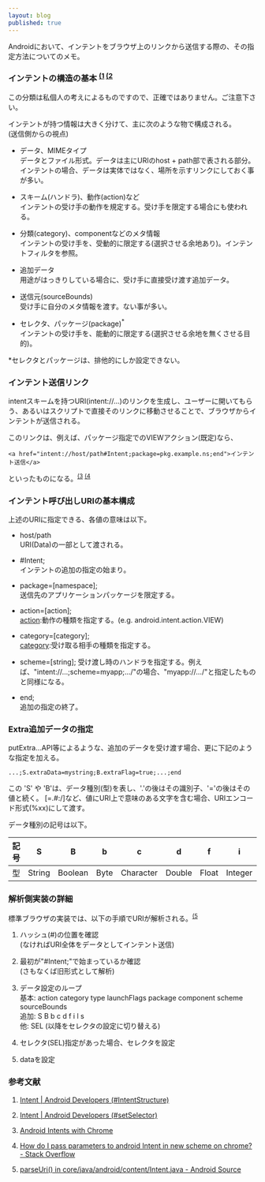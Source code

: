 ```yaml
---
layout: blog
published: true
---
```



 
Androidにおいて、インテントをブラウザ上のリンクから送信する際の、その指定方法についてのメモ。

### インテントの構造の基本 <sup>[(1][1] [(2][2]</sup>

この分類は私個人の考えによるものですので、正確ではありません。ご注意下さい。

インテントが持つ情報は大きく分けて、主に次のような物で構成される。    
(送信側からの視点)

- データ、MIMEタイプ   
データとファイル形式。データは主にURIのhost + path部で表される部分。    
インテントの場合、データは実体ではなく、場所を示すリンクにしておく事が多い。

- スキーム(ハンドラ)、動作(action)など    
インテントの受け手の動作を規定する。受け手を限定する場合にも使われる。

- 分類(category)、componentなどのメタ情報     
インテントの受け手を、受動的に限定する(選択させる余地あり)。インテントフィルタを参照。

- 追加データ    
用途がはっきりしている場合に、受け手に直接受け渡す追加データ。

- 送信元(sourceBounds)    
受け手に自分のメタ情報を渡す。ない事が多い。

- セレクタ、パッケージ(package)<sup>*</sup>    
インテントの受け手を、能動的に限定する(選択させる余地を無くさせる目的)。

*セレクタとパッケージは、排他的にしか設定できない。

### インテント送信リンク

intentスキームを持つURI(intent://...)のリンクを生成し、ユーザーに開いてもらう、あるいはスクリプトで直接そのリンクに移動させることで、ブラウザからインテントが送信される。

このリンクは、例えば、パッケージ指定でのVIEWアクション(既定)なら、

	<a href="intent://host/path#Intent;package=pkg.example.ns;end">インテント送信</a>
    
といったものになる。<sup>[(3][3] [(4][4]</sup>


### インテント呼び出しURIの基本構成
  
上述のURIに指定できる、各値の意味は以下。

- host/path    
  URI(Data)の一部として渡される。

- #Intent;    
  インテントの追加の指定の始まり。

- package=[namespace];    
  送信先のアプリケーションパッケージを限定する。

- action=[action];  
  [action](http://developer.android.com/guide/components/intents-filters.html#Building):動作の種類を指定する。(e.g. android.intent.action.VIEW)  

- category=[category];  
  [category](http://developer.android.com/guide/components/intents-filters.html#Building):受け取る相手の種類を指定する。

- scheme=[string];
  受け渡し時のハンドラを指定する。例えば、"intent://...;scheme=myapp;.../"の場合、"myapp://.../"と指定したものと同様になる。

- end;    
  追加の指定の終了。

### Extra追加データの指定

putExtra...API等によるような、追加のデータを受け渡す場合、更に下記のような指定を加える。

	...;S.extraData=mystring;B.extraFlag=true;...;end


この 'S' や 'B'は、データ種別(型)を表し、'.'の後はその識別子、'='の後はその値と続く。
[=.#:/]など、値にURI上で意味のある文字を含む場合、URIエンコード形式(%xx)にして渡す。

データ種別の記号は以下。

|記号|S     |B      |b   |c        |d     |f    |i      |l   |s    |
|----|------|-------|----|---------|------|-----|-------|----|-----|
| 型 |String|Boolean|Byte|Character|Double|Float|Integer|Long|Short|


### 解析側実装の詳細

標準ブラウザの実装では、以下の手順でURIが解析される。<sup>[(5][5]</sup>

1. ハッシュ(#)の位置を確認    
(なければURI全体をデータとしてインテント送信)

2. 最初が"#Intent;"で始まっているか確認    
(さもなくば旧形式として解析)

3. データ設定のループ    
    基本: action category type launchFlags package component scheme sourceBounds    
    追加: S B b c d f i l s    
    他: SEL (以降をセレクタの設定に切り替える)

4. セレクタ(SEL)指定があった場合、セレクタを設定
5. dataを設定

### 参考文献

1. [Intent | Android Developers (#IntentStructure)][1]

2. [Intent | Android Developers (#setSelector)][2]

3. [Android Intents with Chrome][3]

4. [How do I pass parameters to android Intent in new scheme on chrome? - Stack Overflow][4]

5. [parseUri() in core/java/android/content/Intent.java - Android Source][5]

[1]: http://developer.android.com/reference/android/content/Intent.html#IntentStructure
 "Intent | Android Developers (#IntentStructure)"
[2]: http://developer.android.com/reference/android/content/Intent.html#setSelector(android.content.Intent) "Intent | Android Developers (#setSelector)"
[3]: https://developer.chrome.com/multidevice/android/intents "Android Intents with Chrome"
[4]: http://stackoverflow.com/a/21304773 (How do I pass parameters to android Intent in new scheme on chrome? - Stack Overflow)

[5]: https://code.google.com/p/android-source-browsing/source/browse/core/java/android/content/Intent.java?repo=platform--frameworks--base "parseUri() in core/java/android/content/Intent.java - Android Source"
